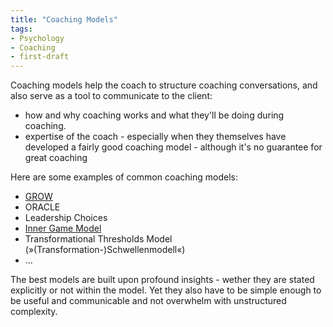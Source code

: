 ```yaml
---
title: "Coaching Models"
tags:
- Psychology
- Coaching
- first-draft
---
```


Coaching models help the coach to structure coaching conversations, and also serve as a tool to communicate to the client:
- how and why coaching works and what they'll be doing during coaching.
- expertise of the coach - especially when they themselves have developed a fairly good coaching model - although it's no guarantee for great coaching

Here are some examples of common coaching models:
* [GROW](notes/grow.md)
* ORACLE
* Leadership Choices
* [Inner Game Model](notes/inner-game-model.md)
* Transformational Thresholds Model (»(Transformation-)Schwellenmodell«)
* ...

The best models are built upon profound insights - wether they are stated explicitly or not within the model. Yet they also have to be simple enough to be useful and communicable and not overwhelm with unstructured complexity.